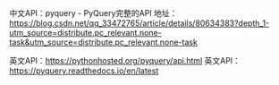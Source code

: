 中文API：pyquery - PyQuery完整的API
地址：https://blog.csdn.net/qq_33472765/article/details/80634383?depth_1-utm_source=distribute.pc_relevant.none-task&utm_source=distribute.pc_relevant.none-task

英文API：https://pythonhosted.org/pyquery/api.html
英文API：https://pyquery.readthedocs.io/en/latest